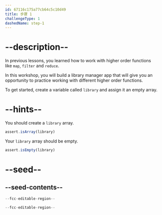 ```yaml
---
id: 67116c175a77cb64c5c10d49
title: 步骤 1
challengeType: 1
dashedName: step-1
---
```


# --description--

In previous lessons, you learned how to work with higher order functions like `map`, `filter` and `reduce`.

In this workshop, you will build a library manager app that will give you an opportunity to practice working with different higher order functions.

To get started, create a variable called `library` and assign it an empty array.

# --hints--

You should create a `library` array.

```js
assert.isArray(library)
```

Your `library` array should be empty.

```js
assert.isEmpty(library)
```

# --seed--

## --seed-contents--

```js
--fcc-editable-region--

--fcc-editable-region--
```
